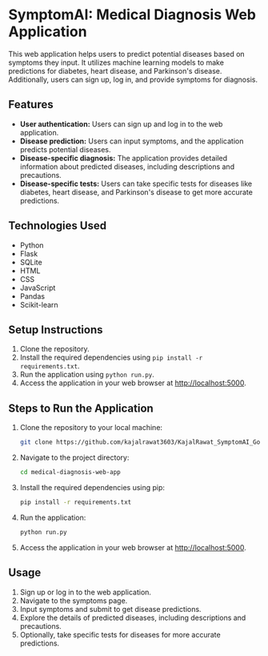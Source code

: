 # SymptomAI: Medical Diagnosis Web Application

This web application helps users to predict potential diseases based on symptoms they input. It utilizes machine learning models to make predictions for diabetes, heart disease, and Parkinson's disease. Additionally, users can sign up, log in, and provide symptoms for diagnosis.

## Features

- **User authentication:** Users can sign up and log in to the web application.
- **Disease prediction:** Users can input symptoms, and the application predicts potential diseases.
- **Disease-specific diagnosis:** The application provides detailed information about predicted diseases, including descriptions and precautions.
- **Disease-specific tests:** Users can take specific tests for diseases like diabetes, heart disease, and Parkinson's disease to get more accurate predictions.

## Technologies Used

- Python
- Flask
- SQLite
- HTML
- CSS
- JavaScript
- Pandas
- Scikit-learn

## Setup Instructions

1. Clone the repository.
2. Install the required dependencies using `pip install -r requirements.txt`.
3. Run the application using `python run.py`.
4. Access the application in your web browser at [http://localhost:5000](http://localhost:5000).

## Steps to Run the Application

1. Clone the repository to your local machine:

    ```bash
    git clone https://github.com/kajalrawat3603/KajalRawat_SymptomAI_Google_Girl_Hackathon_2024.git
    ```

2. Navigate to the project directory:

    ```bash
    cd medical-diagnosis-web-app
    ```

3. Install the required dependencies using pip:

    ```bash
    pip install -r requirements.txt
    ```

4. Run the application:

    ```bash
    python run.py
    ```

5. Access the application in your web browser at [http://localhost:5000](http://localhost:5000).

## Usage

1. Sign up or log in to the web application.
2. Navigate to the symptoms page.
3. Input symptoms and submit to get disease predictions.
4. Explore the details of predicted diseases, including descriptions and precautions.
5. Optionally, take specific tests for diseases for more accurate predictions.
